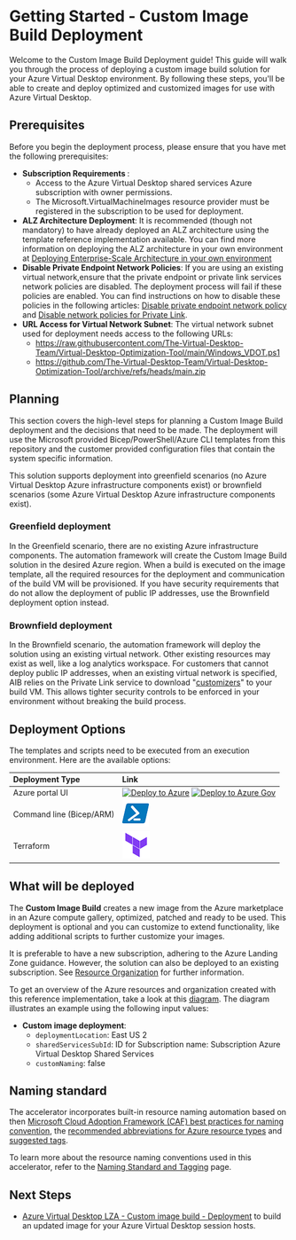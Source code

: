 # Getting Started - Custom Image Build Deployment

Welcome to the Custom Image Build Deployment guide! This guide will walk you through the process of deploying a custom image build solution for your Azure Virtual Desktop environment. By following these steps, you'll be able to create and deploy optimized and customized images for use with Azure Virtual Desktop. 

## Prerequisites

Before you begin the deployment process, please ensure that you have met the following prerequisites:

- <b>Subscription Requirements </b>: 
  - Access to the Azure Virtual Desktop shared services Azure subscription with owner permissions.
  - The Microsoft.VirtualMachineImages resource provider must be registered in the subscription to be used for deployment.
- <b>ALZ Architecture Deployment</b>: It is recommended (though not mandatory) to have already deployed an ALZ architecture using the template reference implementation available. You can find more information on deploying the ALZ architecture in your own environment at [Deploying Enterprise-Scale Architecture in your own environment](https://github.com/Azure/Enterprise-Scale)
- <b>Disable Private Endpoint Network Policies</b>: If you are using an existing virtual network,ensure that the private endpoint or private link services network policies are disabled. The deployment process will fail if these policies are enabled. You can find instructions on how to disable these policies in the following articles: [Disable private endpoint network policy](https://docs.microsoft.com/azure/private-link/disable-private-endpoint-network-policy) and [Disable network policies for Private Link](https://learn.microsoft.com/azure/private-link/disable-private-link-service-network-policy).
- <b>URL Access for Virtual Network Subnet</b>: The virtual network subnet used for deployment needs access to the following URLs:
  - https://raw.githubusercontent.com/The-Virtual-Desktop-Team/Virtual-Desktop-Optimization-Tool/main/Windows_VDOT.ps1
  - https://github.com/The-Virtual-Desktop-Team/Virtual-Desktop-Optimization-Tool/archive/refs/heads/main.zip


## Planning

This section covers the high-level steps for planning a Custom Image Build deployment and the decisions that need to be made. The deployment will use the Microsoft provided Bicep/PowerShell/Azure CLI templates from this repository and the customer provided configuration files that contain the system specific information.

This solution supports deployment into greenfield scenarios (no Azure Virtual Desktop Azure infrastructure components exist) or brownfield scenarios (some Azure Virtual Desktop Azure infrastructure components exist).

### Greenfield deployment

In the Greenfield scenario, there are no existing Azure infrastructure components. The automation framework will create the Custom Image Build solution in the desired Azure region. When a build is executed on the image template, all the required resources for the deployment and communication of the build VM will be provisioned. If you have security requirements that do not allow the deployment of public IP addresses, use the Brownfield deployment option instead.

### Brownfield deployment

In the Brownfield scenario, the automation framework will deploy the solution using an existing virtual network. Other existing resources may exist as well, like a log analytics workspace. For customers that cannot deploy public IP addresses, when an existing virtual network is specified, AIB relies on the Private Link service to download "[customizers](https://learn.microsoft.com/azure/virtual-machines/linux/image-builder-json?tabs=json%2Cazure-powershell#properties-customize)" to your build VM.  This allows tighter security controls to be enforced in your environment without breaking the build process.

## Deployment Options

The templates and scripts need to be executed from an execution environment. Here are the available options:

| Deployment Type | Link |
|:--|:--|
| Azure portal UI | [![Deploy to Azure](https://aka.ms/deploytoazurebutton)](https://portal.azure.com/#blade/Microsoft_Azure_CreateUIDef/CustomDeploymentBlade/uri/https%3A%2F%2Fraw.githubusercontent.com%2FAzure%2Favdaccelerator%main%2Fworkload%2Farm%2Fdeploy-custom-image.json/uiFormDefinitionUri/https%3A%2F%2Fraw.githubusercontent.com%2FAzure%2Favdaccelerator%main%2Fworkload%2Fportal-ui%2Fportal-ui-custom-image.json) [![Deploy to Azure Gov](https://aka.ms/deploytoazuregovbutton)](https://portal.azure.us/?feature.deployapiver=2022-12-01#blade/Microsoft_Azure_CreateUIDef/CustomDeploymentBlade/uri/https%3A%2F%2Fraw.githubusercontent.com%2FAzure%2Favdaccelerator%main%2Fworkload%2Farm%2Fdeploy-custom-image.json/uiFormDefinitionUri/https%3A%2F%2Fraw.githubusercontent.com%2FAzure%2Favdaccelerator%main%2Fworkload%2Fportal-ui%2Fportal-ui-custom-image.json) |
| Command line (Bicep/ARM) | [![Powershell/Azure CLI](./icons/powershell.png)](https://github.com/Azure/avdaccelerator/blob/main/workload/bicep/readme.md) |
| Terraform | [![Terraform](./icons/terraform.png)](https://github.com/Azure/avdaccelerator/blob/main/workload/terraform/customimage) |

## What will be deployed

The **Custom Image Build** creates a new image from the Azure marketplace in an Azure compute gallery, optimized, patched and ready to be used. This deployment is optional and you can customize to extend functionality, like adding additional scripts to further customize your images.

It is preferable to have a new subscription, adhering to the Azure Landing Zone guidance. However, the solution can also be deployed to an existing subscription. See [Resource Organization](https://docs.microsoft.com/azure/cloud-adoption-framework/scenarios/wvd/design-area-resource-organization) for further information.

To get an overview of the Azure resources and organization created with this reference implementation, take a look at this [diagram](/workload/docs/diagrams/avd-accelerator-resource-organization-naming.png). The diagram illustrates an example using the following input values:

- **Custom image deployment**:
  - `deploymentLocation`: East US 2
  - `sharedServicesSubId`:  ID for Subscription name: Subscription Azure Virtual Desktop Shared Services
  - `customNaming`: false

## Naming standard

The accelerator incorporates built-in resource naming automation based on then [Microsoft Cloud Adoption Framework (CAF) best practices for naming convention](https://docs.microsoft.com/azure/cloud-adoption-framework/ready/azure-best-practices/resource-naming?WT.mc_id=Portal-Microsoft_Azure_CreateUIDef),  the [recommended abbreviations for Azure resource types](https://docs.microsoft.com/azure/cloud-adoption-framework/ready/azure-best-practices/resource-abbreviations?WT.mc_id=Portal-Microsoft_Azure_CreateUIDef) and [suggested tags](https://docs.microsoft.com/azure/cloud-adoption-framework/ready/azure-best-practices/resource-tagging#minimum-suggested-tags).

To learn more about the resource naming conventions used in this accelerator, refer to the [Naming Standard and Tagging](./resource-naming.md) page.

## Next Steps

- [Azure Virtual Desktop LZA - Custom image build - Deployment](./deploy-custom-image.md) to build an updated image for your Azure Virtual Desktop session hosts.
